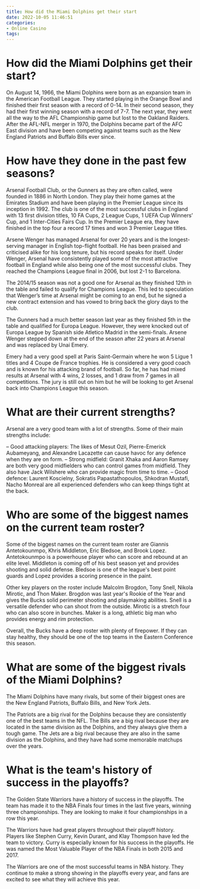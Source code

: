```yaml
---
title: How did the Miami Dolphins get their start 
date: 2022-10-05 11:46:51
categories:
- Online Casino
tags:
---
```



#  How did the Miami Dolphins get their start? 

On August 14, 1966, the Miami Dolphins were born as an expansion team in the American Football League. They started playing in the Orange Bowl and finished their first season with a record of 0-14. In their second season, they had their first winning season with a record of 7-7. The next year, they went all the way to the AFL Championship game but lost to the Oakland Raiders. After the AFL-NFL merger in 1970, the Dolphins became part of the AFC East division and have been competing against teams such as the New England Patriots and Buffalo Bills ever since.

#  How have they done in the past few seasons? 

Arsenal Football Club, or the Gunners as they are often called, were founded in 1886 in North London. They play their home games at the Emirates Stadium and have been playing in the Premier League since its inception in 1992. The club is one of the most successful clubs in England with 13 first division titles, 10 FA Cups, 2 League Cups, 1 UEFA Cup Winners’ Cup, and 1 Inter-Cities Fairs Cup. In the Premier League era, they have finished in the top four a record 17 times and won 3 Premier League titles. 

Arsene Wenger has managed Arsenal for over 20 years and is the longest-serving manager in English top-flight football. He has been praised and criticised alike for his long tenure, but his record speaks for itself. Under Wenger, Arsenal have consistently played some of the most attractive football in England while also being one of the most successful clubs. They reached the Champions League final in 2006, but lost 2-1 to Barcelona. 

The 2014/15 season was not a good one for Arsenal as they finished 12th in the table and failed to qualify for Champions League. This led to speculation that Wenger’s time at Arsenal might be coming to an end, but he signed a new contract extension and has vowed to bring back the glory days to the club. 

The Gunners had a much better season last year as they finished 5th in the table and qualified for Europa League. However, they were knocked out of Europa League by Spanish side Atletico Madrid in the semi-finals. Arsene Wenger stepped down at the end of the season after 22 years at Arsenal and was replaced by Unai Emery. 

Emery had a very good spell at Paris Saint-Germain where he won 5 Ligue 1 titles and 4 Coupe de France trophies. He is considered a very good coach and is known for his attacking brand of football. So far, he has had mixed results at Arsenal with 4 wins, 2 losses, and 1 draw from 7 games in all competitions. The jury is still out on him but he will be looking to get Arsenal back into Champions League this season. 

# What are their current strengths? 

Arsenal are a very good team with a lot of strengths. Some of their main strengths include: 


– Good attacking players: The likes of Mesut Ozil, Pierre-Emerick Aubameyang, and Alexandre Lacazette can cause havoc for any defence when they are on form. 
– Strong midfield: Granit Xhaka and Aaron Ramsey are both very good midfielders who can control games from midfield. They also have Jack Wilshere who can provide magic from time to time. 
– Good defence: Laurent Koscielny, Sokratis Papastathopoulos, Shkodran Mustafi, Nacho Monreal are all experienced defenders who can keep things tight at the back. 


#  Who are some of the biggest names on the current team roster? 

Some of the biggest names on the current team roster are Giannis Antetokounmpo, Khris Middleton, Eric Bledsoe, and Brook Lopez. Antetokounmpo is a powerhouse player who can score and rebound at an elite level. Middleton is coming off of his best season yet and provides shooting and solid defense. Bledsoe is one of the league's best point guards and Lopez provides a scoring presence in the paint. 

Other key players on the roster include Malcolm Brogdon, Tony Snell, Nikola Mirotic, and Thon Maker. Brogdon was last year's Rookie of the Year and gives the Bucks solid perimeter shooting and playmaking abilities. Snell is a versatile defender who can shoot from the outside. Mirotic is a stretch four who can also score in bunches. Maker is a long, athletic big man who provides energy and rim protection. 

Overall, the Bucks have a deep roster with plenty of firepower. If they can stay healthy, they should be one of the top teams in the Eastern Conference this season.

#  What are some of the biggest rivals of the Miami Dolphins? 

The Miami Dolphins have many rivals, but some of their biggest ones are the New England Patriots, Buffalo Bills, and New York Jets.

The Patriots are a big rival for the Dolphins because they are consistently one of the best teams in the NFL. The Bills are a big rival because they are located in the same division as the Dolphins, and they always give them a tough game. The Jets are a big rival because they are also in the same division as the Dolphins, and they have had some memorable matchups over the years.

#  What is the team's history of success in the playoffs?

The Golden State Warriors have a history of success in the playoffs. The team has made it to the NBA Finals four times in the last five years, winning three championships. They are looking to make it four championships in a row this year.

The Warriors have had great players throughout their playoff history. Players like Stephen Curry, Kevin Durant, and Klay Thompson have led the team to victory. Curry is especially known for his success in the playoffs. He was named the Most Valuable Player of the NBA Finals in both 2015 and 2017.

The Warriors are one of the most successful teams in NBA history. They continue to make a strong showing in the playoffs every year, and fans are excited to see what they will achieve this year.
